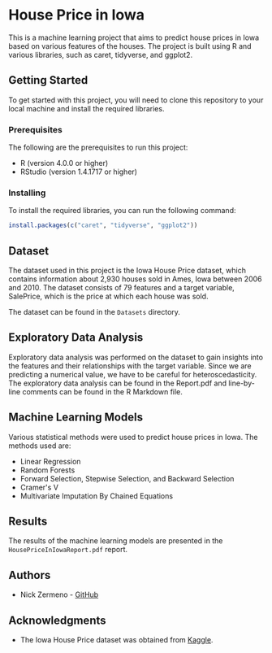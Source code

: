 # House Price in Iowa

This is a machine learning project that aims to predict house prices in Iowa based on various features of the houses. The project is built using R and various libraries, such as caret, tidyverse, and ggplot2.

## Getting Started

To get started with this project, you will need to clone this repository to your local machine and install the required libraries.

### Prerequisites

The following are the prerequisites to run this project:

- R (version 4.0.0 or higher)
- RStudio (version 1.4.1717 or higher)

### Installing

To install the required libraries, you can run the following command:

```R
install.packages(c("caret", "tidyverse", "ggplot2"))
```

## Dataset

The dataset used in this project is the Iowa House Price dataset, which contains information about 2,930 houses sold in Ames, Iowa between 2006 and 2010. The dataset consists of 79 features and a target variable, SalePrice, which is the price at which each house was sold.

The dataset can be found in the `Datasets` directory.

## Exploratory Data Analysis

Exploratory data analysis was performed on the dataset to gain insights into the features and their relationships with the target variable. Since we are predicting a numerical value, we have to be careful for heteroscedasticity. The exploratory data analysis can be found in the Report.pdf and line-by-line comments can be found in the R Markdown file.

## Machine Learning Models

Various statistical methods were used to predict house prices in Iowa. The methods used are:

- Linear Regression
- Random Forests
- Forward Selection, Stepwise Selection, and Backward Selection
- Cramer's V
- Multivariate Imputation By Chained Equations

## Results

The results of the machine learning models are presented in the `HousePriceInIowaReport.pdf` report.

## Authors

- Nick Zermeno - [GitHub](https://github.com/nickzermeno)

## Acknowledgments

- The Iowa House Price dataset was obtained from [Kaggle](https://www.kaggle.com/c/house-prices-advanced-regression-techniques).
